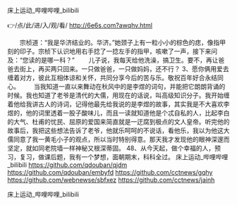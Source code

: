 
床上运动_哔哩哔哩_bilibili




👉/点/此/进/入/观/看/ http://6e6s.com?awqhv.html




　　宗桢道：“我是华济结业的。华济。”她颈子上有一粒小小的棕色的痣，像指甲刻的印子。宗桢下认识地用右手捻了一捻左手的指甲，咳嗽了一声，接下来问及：“您读的是哪一科？”
　　儿子说，我每天给他洗澡，搞卫生。要不，再让爸爸去街上，再买两只回来。一只做爸爸，一只做妈妈，还不行？
	3、愿你俩用爱去缠着对方，彼此互相体谅和关怀，共同分享今后的苦与乐。敬祝百年好合永结同心。
　　当我知道一直以来舞动在秋风中的是李煜的词句，并能把它朗朗背诵的时候。我也知道了老爷是清代的大儒，用现在的话说，叫高级知识分子。我开始缠着他给我讲古人的诗词，记得他最先给我说的是李煜的故事，其实我是不大喜欢李煜的，他的词里透着一股子酸味儿，而且一读就知道他是个忒自私的人，比起李白的大气、杜甫的忧民、屈原的爱国来简直就是一迂腐到极点的文人皇帝。听完他的故事后，我把这些想法告诉了老爷，他就乐呵呵的不说话，看他乐，我以为他这大儒同意了我一黄毛小子的观点，所以当时特别得意。那天我才发现他的眼神深邃而坚定，就如同老院墙一样神秘又根深蒂固。
	48、从今天起，做个幸福的人，预习，复习，做课后题，我有一个梦想，面朝期末，科科全过。
床上运动_哔哩哔哩_bilibili https://github.com/qdouban/qjdm
https://github.com/qdouban/embyfd
https://github.com/cctnews/gqhy
https://github.com/webnewse/sbfxez
https://github.com/cctnews/jainh





床上运动_哔哩哔哩_bilibili
